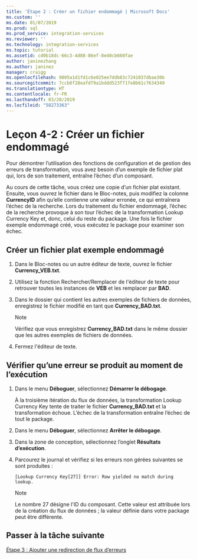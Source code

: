 ```yaml
---
title: 'Étape 2 : Créer un fichier endommagé | Microsoft Docs'
ms.custom: ''
ms.date: 01/07/2019
ms.prod: sql
ms.prod_service: integration-services
ms.reviewer: ''
ms.technology: integration-services
ms.topic: tutorial
ms.assetid: cd0b18dc-66c3-4d88-86ef-8e40cb660fae
author: janinezhang
ms.author: janinez
manager: craigg
ms.openlocfilehash: 9805a1d1fd1c6e025ee7ddb83c7241037dbae30b
ms.sourcegitcommit: 7ccb8f28eafd79a1bddd523f71fe8b61c7634349
ms.translationtype: HT
ms.contentlocale: fr-FR
ms.lasthandoff: 03/20/2019
ms.locfileid: "58273363"
---
```

# <a name="lesson-4-2-create-a-corrupted-file"></a>Leçon 4-2 : Créer un fichier endommagé

Pour démontrer l’utilisation des fonctions de configuration et de gestion des erreurs de transformation, vous avez besoin d’un exemple de fichier plat qui, lors de son traitement, entraîne l’échec d’un composant.  
  
Au cours de cette tâche, vous créez une copie d’un fichier plat existant. Ensuite, vous ouvrez le fichier dans le Bloc-notes, puis modifiez la colonne **CurrencyID** afin qu’elle contienne une valeur erronée, ce qui entraînera l’échec de la recherche. Lors du traitement du fichier endommagé, l’échec de la recherche provoque à son tour l’échec de la transformation Lookup Currency Key et, donc, celui du reste du package. Une fois le fichier exemple endommagé créé, vous exécutez le package pour examiner son échec.  
  
## <a name="create-a-corrupted-sample-flat-file"></a>Créer un fichier plat exemple endommagé  
  
1.  Dans le Bloc-notes ou un autre éditeur de texte, ouvrez le fichier **Currency_VEB.txt**.  
  
2.  Utilisez la fonction Rechercher/Remplacer de l'éditeur de texte pour retrouver toutes les instances de **VEB** et les remplacer par **BAD**.  
  
3.  Dans le dossier qui contient les autres exemples de fichiers de données, enregistrez le fichier modifié en tant que **Currency_BAD.txt**.  
  
    > [!NOTE]  
    > Vérifiez que vous enregistrez **Currency_BAD.txt** dans le même dossier que les autres exemples de fichiers de données.  
  
4.  Fermez l'éditeur de texte.  
  
## <a name="verify-that-an-error-occurs-during-run-time"></a>Vérifier qu’une erreur se produit au moment de l’exécution  
  
1.  Dans le menu **Déboguer**, sélectionnez **Démarrer le débogage**.  
  
    À la troisième itération du flux de données, la transformation Lookup Currency Key tente de traiter le fichier **Currency_BAD.txt** et la transformation échoue. L’échec de la transformation entraîne l’échec de tout le package.  
  
2.  Dans le menu **Déboguer**, sélectionnez **Arrêter le débogage**.  
  
3.  Dans la zone de conception, sélectionnez l’onglet **Résultats d’exécution**.  
  
4.  Parcourez le journal et vérifiez si les erreurs non gérées suivantes se sont produites :  
  
    ```
    [Lookup Currency Key[27]] Error: Row yielded no match during lookup.
    ```
  
    > [!NOTE]  
    > Le nombre 27 désigne l'ID du composant. Cette valeur est attribuée lors de la création du flux de données ; la valeur définie dans votre package peut être différente.  
  
## <a name="go-to-next-task"></a>Passer à la tâche suivante  
[Étape 3 : Ajouter une redirection de flux d’erreurs](../integration-services/lesson-4-3-adding-error-flow-redirection.md)  
  
  
  
